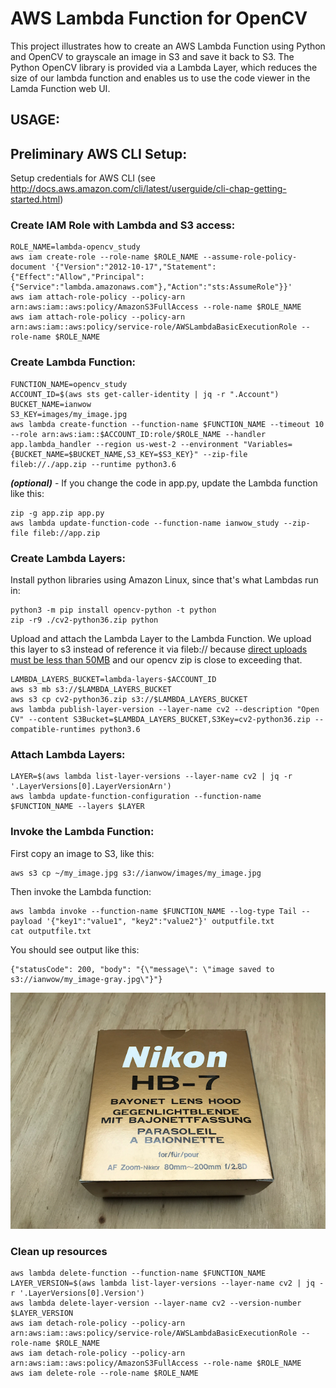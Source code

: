 # AWS Lambda Function for OpenCV

This project illustrates how to create an AWS Lambda Function using Python and OpenCV to grayscale an image in S3 and save it back to S3. The Python OpenCV library is provided via a Lambda Layer, which reduces the size of our lambda function and enables us to use the code viewer in the Lamda Function web UI.

## USAGE:

## Preliminary AWS CLI Setup: 
Setup credentials for AWS CLI (see http://docs.aws.amazon.com/cli/latest/userguide/cli-chap-getting-started.html)

### Create IAM Role with Lambda and S3 access:

```
ROLE_NAME=lambda-opencv_study
aws iam create-role --role-name $ROLE_NAME --assume-role-policy-document '{"Version":"2012-10-17","Statement":{"Effect":"Allow","Principal":{"Service":"lambda.amazonaws.com"},"Action":"sts:AssumeRole"}}'
aws iam attach-role-policy --policy-arn arn:aws:iam::aws:policy/AmazonS3FullAccess --role-name $ROLE_NAME
aws iam attach-role-policy --policy-arn arn:aws:iam::aws:policy/service-role/AWSLambdaBasicExecutionRole --role-name $ROLE_NAME
```

### Create Lambda Function:
```
FUNCTION_NAME=opencv_study
ACCOUNT_ID=$(aws sts get-caller-identity | jq -r ".Account")
BUCKET_NAME=ianwow
S3_KEY=images/my_image.jpg
aws lambda create-function --function-name $FUNCTION_NAME --timeout 10 --role arn:aws:iam::$ACCOUNT_ID:role/$ROLE_NAME --handler app.lambda_handler --region us-west-2 --environment "Variables={BUCKET_NAME=$BUCKET_NAME,S3_KEY=$S3_KEY}" --zip-file fileb://./app.zip --runtime python3.6
```

***(optional)*** - If you change the code in app.py, update the Lambda function like this:
```
zip -g app.zip app.py
aws lambda update-function-code --function-name ianwow_study --zip-file fileb://app.zip
```

### Create Lambda Layers:
Install python libraries using Amazon Linux, since that's what Lambdas run in:
```
python3 -m pip install opencv-python -t python
zip -r9 ./cv2-python36.zip python
```

Upload and attach the Lambda Layer to the Lambda Function. We upload this layer to s3 instead of reference it via fileb:// because [direct uploads must be less than 50MB](https://docs.aws.amazon.com/lambda/latest/dg/limits.html) and our opencv zip is close to exceeding that.
```
LAMBDA_LAYERS_BUCKET=lambda-layers-$ACCOUNT_ID
aws s3 mb s3://$LAMBDA_LAYERS_BUCKET
aws s3 cp cv2-python36.zip s3://$LAMBDA_LAYERS_BUCKET
aws lambda publish-layer-version --layer-name cv2 --description "Open CV" --content S3Bucket=$LAMBDA_LAYERS_BUCKET,S3Key=cv2-python36.zip --compatible-runtimes python3.6
```

### Attach Lambda Layers:

```
LAYER=$(aws lambda list-layer-versions --layer-name cv2 | jq -r '.LayerVersions[0].LayerVersionArn')
aws lambda update-function-configuration --function-name $FUNCTION_NAME --layers $LAYER
```

### Invoke the Lambda Function:
First copy an image to S3, like this:
```
aws s3 cp ~/my_image.jpg s3://ianwow/images/my_image.jpg
```
Then invoke the Lambda function:
```
aws lambda invoke --function-name $FUNCTION_NAME --log-type Tail --payload '{"key1":"value1", "key2":"value2"}' outputfile.txt
cat outputfile.txt
```

You should see output like this:
```
{"statusCode": 200, "body": "{\"message\": \"image saved to s3://ianwow/my_image-gray.jpg\"}"}
```

![my_image.jpg](my_image.jpg)

### Clean up resources
```
aws lambda delete-function --function-name $FUNCTION_NAME
LAYER_VERSION=$(aws lambda list-layer-versions --layer-name cv2 | jq -r '.LayerVersions[0].Version')
aws lambda delete-layer-version --layer-name cv2 --version-number $LAYER_VERSION
aws iam detach-role-policy --policy-arn arn:aws:iam::aws:policy/service-role/AWSLambdaBasicExecutionRole --role-name $ROLE_NAME
aws iam detach-role-policy --policy-arn arn:aws:iam::aws:policy/AmazonS3FullAccess --role-name $ROLE_NAME
aws iam delete-role --role-name $ROLE_NAME
```